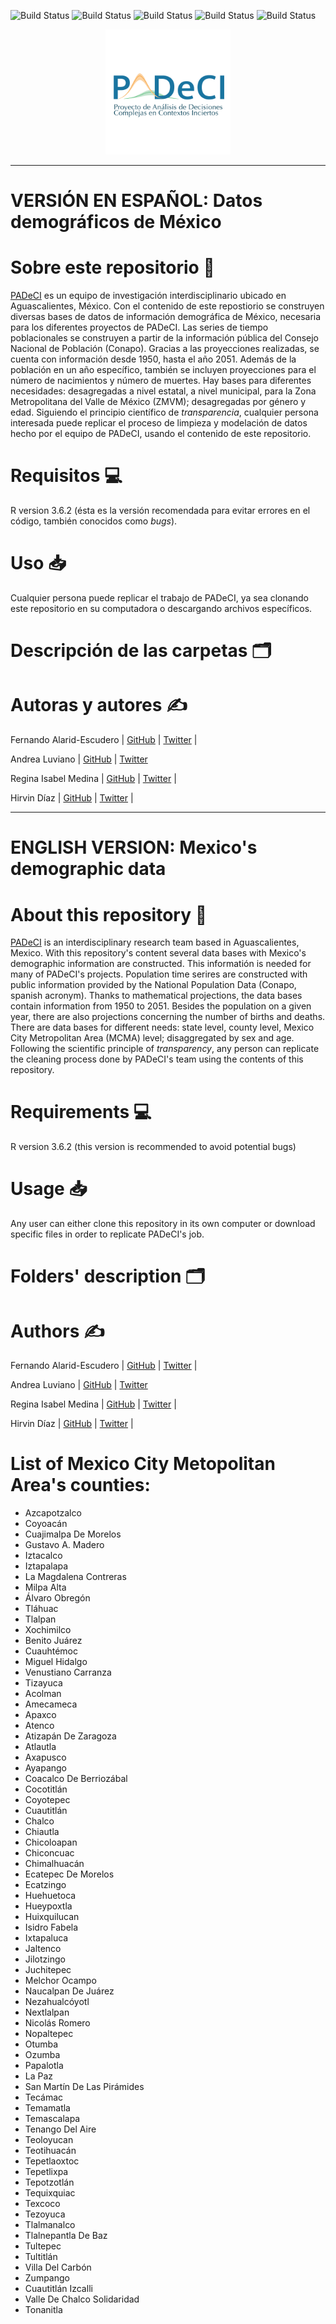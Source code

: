 ![Build Status](https://img.shields.io/github/issues/PADeCI/covid19-mx-data)
![Build Status](https://img.shields.io/github/forks/PADeCI/covid19-mx-data)
![Build Status](https://img.shields.io/github/stars/PADeCI/covid19-mx-data)
![Build Status](https://img.shields.io/github/license/PADeCI/covid19-mx-data)
![Build Status](https://img.shields.io/twitter/url?style=social)

<p align="center">
<img src = "https://github.com/PADeCI/demog-mx/blob/master/logo.png" alt="logo" width="200"/>
</p>  

_____
# VERSIÓN EN ESPAÑOL: Datos demográficos de México

# Sobre este repositorio :open_book:
[PADeCI](https://twitter.com/PADeCI1) es un equipo de investigación interdisciplinario ubicado en Aguascalientes, México. Con el contenido de este repostiorio se construyen diversas bases de datos de información demográfica de México, necesaria para los diferentes proyectos de PADeCI. Las series de tiempo poblacionales se construyen a partir de la información pública del Consejo Nacional de Población (Conapo). Gracias a las proyecciones realizadas, se cuenta con información desde 1950, hasta el año 2051. Además de la población en un año específico, también se incluyen proyecciones para el número de nacimientos y número de muertes. Hay bases para diferentes necesidades: desagregadas a nivel estatal, a nivel municipal, para la Zona Metropolitana del Valle de México (ZMVM); desagregadas por género y edad. Siguiendo el principio científico de _transparencia_, cualquier persona interesada puede replicar el proceso de limpieza y modelación de datos hecho por el equipo de PADeCI, usando el contenido de este repositorio.

# Requisitos :computer:
R version 3.6.2 (ésta es la versión recomendada para evitar errores en el código, también conocidos como _bugs_). 

# Uso :inbox_tray:
Cualquier persona puede replicar el trabajo de PADeCI, ya sea clonando este repositorio en su computadora o descargando archivos específicos. 

# Descripción de las carpetas :card_index_dividers:

# Autoras y autores :writing_hand:
Fernando Alarid-Escudero   | [GitHub](https://github.com/feralaes) | [Twitter](https://twitter.com/feralaes) |

Andrea Luviano             | [GitHub](https://github.com/AndreaLuviano) | [Twitter](https://twitter.com/AndreaLuviano)

Regina Isabel Medina       | [GitHub](https://github.com/RMedina19) | [Twitter](https://twitter.com/regi_medina) |

Hirvin Díaz                | [GitHub](https://github.com/HirvinDiaz) | [Twitter](https://twitter.com/HazaelDiaz93) |

_____

# ENGLISH VERSION: Mexico's demographic data
# About this repository :open_book:
[PADeCI](https://twitter.com/PADeCI1) is an interdisciplinary research team based in Aguascalientes, Mexico. With this repository's content several data bases with Mexico's demographic information are constructed. This informatión is needed for many of PADeCI's projects. Population time serires are constructed with public information provided by the National Population Data (Conapo, spanish acronym). Thanks to mathematical projections, the data bases contain information from 1950 to 2051. Besides the population on a given year, there are also projections concerning the number of births and deaths. There are data bases for different needs: state level, county level, Mexico City Metropolitan Area (MCMA) level; disaggregated by sex and age. Following the scientific principle of _transparency_, any person can replicate the cleaning process done by PADeCI's team using the contents of this repository.

# Requirements :computer:
R version 3.6.2 (this version is recommended to avoid potential bugs) 

# Usage :inbox_tray:
Any user can either clone this repository in its own computer or download specific files in order to replicate PADeCI's job.

# Folders' description :card_index_dividers:

# Authors :writing_hand:
Fernando Alarid-Escudero   | [GitHub](https://github.com/feralaes) | [Twitter](https://twitter.com/feralaes) |

Andrea Luviano             | [GitHub](https://github.com/AndreaLuviano) | [Twitter](https://twitter.com/AndreaLuviano)

Regina Isabel Medina       | [GitHub](https://github.com/RMedina19) | [Twitter](https://twitter.com/regi_medina) |

Hirvin Díaz                | [GitHub](https://github.com/HirvinDiaz) | [Twitter](https://twitter.com/HazaelDiaz93) |


# List of Mexico City Metopolitan Area's counties:
- Azcapotzalco
- Coyoacán
- Cuajimalpa De Morelos
- Gustavo A. Madero
- Iztacalco
- Iztapalapa
- La Magdalena Contreras
- Milpa Alta
- Álvaro Obregón
- Tláhuac
- Tlalpan
- Xochimilco
- Benito Juárez
- Cuauhtémoc
- Miguel Hidalgo
- Venustiano Carranza
- Tizayuca
- Acolman
- Amecameca
- Apaxco
- Atenco
- Atizapán De Zaragoza
- Atlautla
- Axapusco
- Ayapango
- Coacalco De Berriozábal
- Cocotitlán
- Coyotepec
- Cuautitlán
- Chalco
- Chiautla
- Chicoloapan
- Chiconcuac
- Chimalhuacán
- Ecatepec De Morelos
- Ecatzingo
- Huehuetoca
- Hueypoxtla
- Huixquilucan
- Isidro Fabela
- Ixtapaluca
- Jaltenco
- Jilotzingo
- Juchitepec
- Melchor Ocampo
- Naucalpan De Juárez
- Nezahualcóyotl
- Nextlalpan
- Nicolás Romero
- Nopaltepec
- Otumba
- Ozumba
- Papalotla
- La Paz
- San Martín De Las Pirámides
- Tecámac
- Temamatla
- Temascalapa
- Tenango Del Aire
- Teoloyucan
- Teotihuacán
- Tepetlaoxtoc
- Tepetlixpa
- Tepotzotlán
- Tequixquiac
- Texcoco
- Tezoyuca
- Tlalmanalco
- Tlalnepantla De Baz
- Tultepec
- Tultitlán
- Villa Del Carbón
- Zumpango
- Cuautitlán Izcalli
- Valle De Chalco Solidaridad
- Tonanitla

